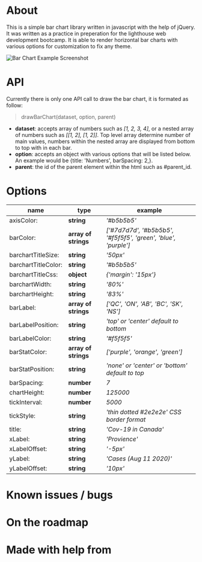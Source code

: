 # About

This is a simple bar chart library written in javascript with the help of jQuery. It was written as a practice in preperation for the lighthouse web development bootcamp. It is able to render horizontal bar charts with various options for customization to fix any theme.

![Bar Chart Example Screenshot](https://i.imgur.com/xvVc2ra.png)

# API
Currently there is only one API call to draw the bar chart, it is formated as follow:
> drawBarChart(dataset, option, parent)
* **dataset**: accepts array of numbers such as *[1, 2, 3, 4]*, or a nested array of numbers such as *[[1, 2], [1, 2]]*. Top level array determine number of main values, numbers within the nested array are displayed from bottom to top with in each bar.
* **option**: accepts an object with various options that will be listed below. An example would be {title: 'Numbers', barSpacing: 2,}.
* **parent**: the id of the parent element within the html such as #parent_id.

# Options
name | type | example
--- | --- | ---
axisColor:| **string**| *'#b5b5b5'*
barColor:| **array of strings**| *['#7d7d7d', '#b5b5b5', '#f5f5f5', 'green', 'blue', 'purple']*
barchartTitleSize:| **string**| *'50px'*
barchartTitleColor:| **string**| *'#b5b5b5'*
barchartTitleCss:| **object**| *{'margin': '15px'}*
barchartWidth:| **string**| *'80%'*
barchartHeight:| **string**| *'83%'*
barLabel:| **array of strings**| *['QC', 'ON', 'AB', 'BC', 'SK', 'NS']*
barLabelPosition:| **string**| *'top' or 'center' default to bottom*
barLabelColor:| **string**| *'#f5f5f5'*
barStatColor:| **array of strings**| *['purple', 'orange', 'green']*
barStatPosition:| **string**| *'none' or 'center' or 'bottom' default to top*
barSpacing:| **number**| *7*
chartHeight:| **number**| *125000*
tickInterval:| **number**| *5000*
tickStyle:| **string**| *'thin dotted #2e2e2e' CSS border format*
title:| **string**| *'Cov-19 in Canada'*
xLabel:| **string**| *'Provience'*
xLabelOffset:| **string**| *'-5px'*
yLabel:| **string**| *'Cases (Aug 11 2020)'*
yLabelOffset:| **string**| *'10px'*

# Known issues / bugs

# On the roadmap

# Made with help from
